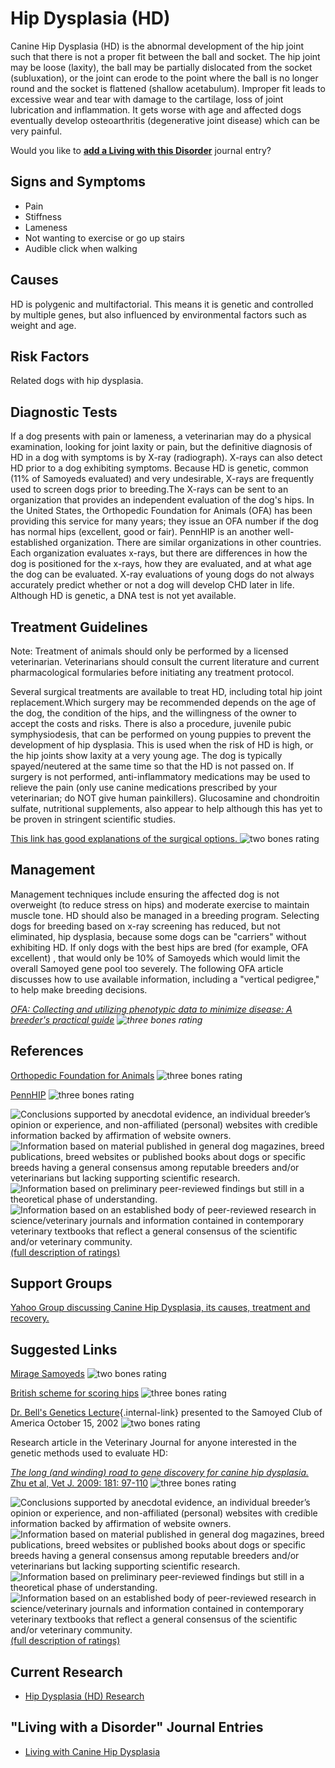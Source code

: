 Hip Dysplasia (HD)
==================



Canine Hip Dysplasia (HD) is the abnormal development of the hip joint
such that there is not a proper fit between the ball and socket.  The
hip joint may be loose (laxity), the ball may be partially dislocated
from the socket (subluxation), or the joint can erode to the point where
the ball is no longer round and the socket is flattened (shallow
acetabulum).  Improper fit leads to excessive wear and tear with damage
to the cartilage, loss of joint lubrication and inflammation.  It gets
worse with age and affected dogs eventually develop osteoarthritis
(degenerative joint disease) which can be very painful.



Would you like to **[add a Living with this
Disorder](hip-dysplasia-hd/addliving_form.html)** journal entry?

Signs and Symptoms
------------------

-   Pain
-   Stiffness
-   Lameness
-   Not wanting to exercise or go up stairs
-   Audible click when walking

Causes
------

HD is polygenic and multifactorial. This means it is genetic and
controlled by multiple genes, but also influenced by environmental
factors such as weight and age.



Risk Factors
------------

Related dogs with hip dysplasia.



Diagnostic Tests
----------------

If a dog presents with pain or lameness, a veterinarian may do a
physical examination, looking for joint laxity or pain, but the
definitive diagnosis of HD in a dog with symptoms is by X-ray
(radiograph). X-rays can also detect HD prior to a dog exhibiting
symptoms. Because HD is genetic, common (11% of Samoyeds evaluated) and
very undesirable, X-rays are frequently used to screen dogs prior to
breeding.The X-rays can be sent to an organization that provides an
independent evaluation of the dog\'s hips. In the United States, the
Orthopedic Foundation for Animals (OFA) has been providing this service
for many years; they issue an OFA number if the dog has normal hips
(excellent, good or fair). PennHIP is an another well-established
organization. There are similar organizations in other countries. Each
organization evaluates x-rays, but there are differences in how the dog
is positioned for the x-rays, how they are evaluated, and at what age
the dog can be evaluated. X-ray evaluations of young dogs do not always
accurately predict whether or not a dog will develop CHD later in life.
Although HD is genetic, a DNA test is not yet available.



Treatment Guidelines
--------------------

Note: Treatment of animals should only be performed by a licensed
veterinarian. Veterinarians should consult the current literature and
current pharmacological formularies before initiating any treatment
protocol.

Several surgical treatments are available to treat HD, including total
hip joint replacement.Which surgery may be recommended depends on the
age of the dog, the condition of the hips, and the willingness of the
owner to accept the costs and risks. There is also a procedure, juvenile
pubic symphysiodesis, that can be performed on young puppies to prevent
the development of hip dysplasia. This is used when the risk of HD is
high, or the hip joints show laxity at a very young age. The dog is
typically spayed/neutered at the same time so that the HD is not passed
on. If surgery is not performed, anti-inflammatory medications may be
used to relieve the pain (only use canine medications prescribed by your
veterinarian; do NOT give human painkillers). Glucosamine and
chondroitin sulfate, nutritional supplements, also appear to help
although this has yet to be proven in stringent scientific studies.



[This link has good explanations of the surgical
options. ](http://www.veterinarypartner.com/Content.plx?P=A&S=0&C=0&A=1916)
![two bones
rating](/img/2-bones.gif/image_preview.png)



Management
----------

Management techniques include ensuring the affected dog is not
overweight (to reduce stress on hips) and moderate exercise to maintain
muscle tone. HD should also be managed in a breeding program. Selecting
dogs for breeding based on x-ray screening has reduced, but not
eliminated, hip dysplasia, because some dogs can be \"carriers\" without
exhibiting HD. If only dogs with the best hips are bred (for example,
OFA excellent) , that would only be 10% of Samoyeds which would limit
the overall Samoyed gene pool too severely. The following OFA article
discusses how to use available information, including a \"vertical
pedigree,\" to help make breeding decisions.



*[OFA: Collecting and utilizing phenotypic data to minimize disease: A
breeder\'s practical
guide](http://www.ofa.org/pdf/hovanart.pdf)  ![three
bones
rating](/img/3-bones.gif/image_preview.png)*

References
----------

[Orthopedic Foundation for
Animals](https://www.ofa.org/diseases/hip-dysplasia)
![three bones
rating](/img/3-bones.gif/image_preview.png)

[PennHIP](http://info.antechimagingservices.com/pennhip/navigation/general/what-is-PennHIP.html)
![three bones
rating](/img/3-bones.gif/image_preview.png)



![](hip-dysplasia-hd/bone.gif "Conclusions supported by anecdotal evidence, an individual breeder’s opinion or experience, and non-affiliated (personal) websites with credible information backed by affirmation of website owners.")
![](hip-dysplasia-hd/2-bones.gif "Information based on material published in general dog magazines, breed publications, breed websites or published books about dogs or specific breeds  having a general consensus among reputable breeders and/or veterinarians but lacking supporting scientific research.")
![](hip-dysplasia-hd/3-bones.gif "Information based on preliminary peer-reviewed findings but still in a theoretical phase of understanding.")
![](hip-dysplasia-hd/4-bones.gif "Information based on an established body of peer-reviewed research in science/veterinary journals and information contained in contemporary veterinary textbooks that reflect a general consensus of the scientific and/or veterinary community.")
[(full description of ratings)](ratings-what-do-they-mean.html)



Support Groups
--------------

[Yahoo Group discussing Canine Hip Dysplasia, its causes, treatment and
recovery.](https://groups.yahoo.com/neo/groups/CanineHD/info)

Suggested Links
---------------

[Mirage
Samoyeds](http://www.mirage-samoyeds.com/hipofa.htm#links)
![two bones
rating](/img/2-bones.gif/image_preview.png)



[British scheme for scoring
hips](http://www.bva.co.uk/hip_scheme.aspx)  ![three
bones
rating](/img/3-bones.gif/image_preview.png)



[Dr. Bell\'s Genetics
Lecture](../aboutus/dr-bell-s-lecture.html "Dr. Bell's Genetics Lecture"){.internal-link}
presented to the Samoyed Club of America October 15, 2002  ![two bones
rating](/img/2-bones.gif/image_preview.png)



Research article in the Veterinary Journal for anyone interested in the
genetic methods used to evaluate HD:

[*The long (and winding) road to gene discovery for canine hip
dysplasia.*  Zhu et al, Vet J. 2009:  181:
97-110](http://www.ncbi.nlm.nih.gov/pmc/articles/PMC2679856/?tool=pubmed)
![three bones
rating](/img/3-bones.gif/image_preview.png)



![](hip-dysplasia-hd/bone.gif "Conclusions supported by anecdotal evidence, an individual breeder’s opinion or experience, and non-affiliated (personal) websites with credible information backed by affirmation of website owners.")
![](hip-dysplasia-hd/2-bones.gif "Information based on material published in general dog magazines, breed publications, breed websites or published books about dogs or specific breeds  having a general consensus among reputable breeders and/or veterinarians but lacking supporting scientific research.")
![](hip-dysplasia-hd/3-bones.gif "Information based on preliminary peer-reviewed findings but still in a theoretical phase of understanding.")
![](hip-dysplasia-hd/4-bones.gif "Information based on an established body of peer-reviewed research in science/veterinary journals and information contained in contemporary veterinary textbooks that reflect a general consensus of the scientific and/or veterinary community.")
[(full description of ratings)](ratings-what-do-they-mean.html)



Current Research
----------------

-   [Hip Dysplasia (HD)
    Research](hip-dysplasia-hd/hip-dysplasia-hd.html)

\"Living with a Disorder\" Journal Entries
------------------------------------------

-   [Living with Canine Hip
    Dysplasia](hip-dysplasia-hd/living-with-canine-hip-dysplasia.html)
